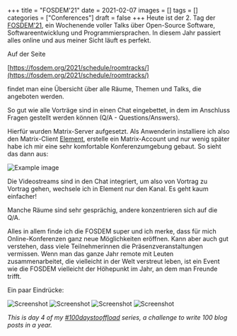 +++
title = "FOSDEM'21"
date = 2021-02-07
images = []
tags = []
categories = ["Conferences"]
draft = false
+++
Heute ist der 2. Tag der [FOSDEM'21](https://fosdem.org/2021/), ein Wochenende voller Talks über Open-Source Software, Softwareentwicklung und Programmiersprachen. In diesem Jahr passiert alles online und
aus meiner Sicht läuft es perfekt.

Auf der Seite

[https://fosdem.org/2021/schedule/roomtracks/](https://fosdem.org/2021/schedule/roomtracks/)

findet man eine Übersicht über alle Räume, Themen und Talks, die angeboten werden.

So gut wie alle Vorträge sind in einen Chat eingebettet, in dem im Anschluss Fragen gestellt werden können (Q/A - Questions/Answers).

Hierfür wurden Matrix-Server aufgesetzt. Als Anwenderin installiere ich also den
Matrix-Client [Element](https://de.wikipedia.org/wiki/Element_(Instant-Messenger)), erstelle ein Matrix-Account und nur wenig später habe ich mir eine sehr komfortable Konferenzumgebung gebaut.
So sieht das dann aus:

![Example image](/img/element.png)

Die Videostreams sind in den Chat integriert, um also von Vortrag zu Vortrag gehen, wechsele
ich in Element nur den Kanal. Es geht kaum einfacher!

Manche Räume sind sehr gesprächig, andere konzentrieren sich auf die Q/A.

Alles in allem finde ich die FOSDEM super und ich merke, dass für mich Online-Konferenzen ganz neue Möglichkeiten eröffnen. Kann aber auch gut verstehen, dass viele Teilnehmerinnen die Präsenzveranstaltungen vermissen. Wenn man das ganze Jahr remote mit Leuten zusammenarbeitet, 
 die vielleicht in der Welt verstreut leben, ist ein Event wie die FOSDEM vielleicht der Höhepunkt im Jahr, an dem man Freunde trifft.

Ein paar Eindrücke:

![Screenshot](/img/team.png)
![Screenshot](/img/collab.png)
![Screenshot](/img/classops.png)
![Screenshot](/img/students.png)

_This is day 4 of my [#100daystooffload](https://100daystooffload.com/) series, a challenge to write 100 blog posts in a year._